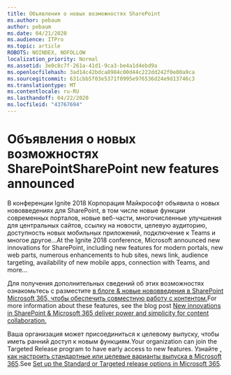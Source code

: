 ```yaml
---
title: Объявления о новых возможностях SharePoint
ms.author: pebaum
author: pebaum
ms.date: 04/21/2020
ms.audience: ITPro
ms.topic: article
ROBOTS: NOINDEX, NOFOLLOW
localization_priority: Normal
ms.assetid: 3e0c8c7f-261a-41d1-9ca3-be4a1d4ebd9a
ms.openlocfilehash: 3ad14c42bdca8984c00d44c222dd242f0e00a9ca
ms.sourcegitcommit: 631cbb5f03e5371f0995e976536d24e9d13746c3
ms.translationtype: MT
ms.contentlocale: ru-RU
ms.lasthandoff: 04/22/2020
ms.locfileid: "43767694"
---
```

# <a name="sharepoint-new-features-announced"></a><span data-ttu-id="b90d0-102">Объявления о новых возможностях SharePoint</span><span class="sxs-lookup"><span data-stu-id="b90d0-102">SharePoint new features announced</span></span>

<span data-ttu-id="b90d0-103">В конференции Ignite 2018 Корпорация Майкрософт объявила о новых нововведениях для SharePoint, в том числе новые функции современных порталов, новые веб-части, многочисленные улучшения для центральных сайтов, ссылку на новости, целевую аудиторию, доступность новых мобильных приложений, подключение к Teams и многое другое...</span><span class="sxs-lookup"><span data-stu-id="b90d0-103">At the Ignite 2018 conference, Microsoft announced new innovations for SharePoint, including new features for modern portals, new web parts, numerous enhancements to hub sites, news link, audience targeting, availability of new mobile apps, connection with Teams, and more...</span></span>
  
<span data-ttu-id="b90d0-104">Для получения дополнительных сведений об этих возможностях ознакомьтесь с разместите [в блоге &amp; новые нововведения в SharePoint Microsoft 365, чтобы обеспечить совместную работу с контентом.](https://go.microsoft.com/fwlink/?linkid=2026502)</span><span class="sxs-lookup"><span data-stu-id="b90d0-104">For more information about these features, see the blog post [New innovations in SharePoint &amp; Microsoft 365 deliver power and simplicity for content collaboration.](https://go.microsoft.com/fwlink/?linkid=2026502)</span></span>
  
<span data-ttu-id="b90d0-105">Ваша организация может присоединиться к целевому выпуску, чтобы иметь ранний доступ к новым функциям.</span><span class="sxs-lookup"><span data-stu-id="b90d0-105">Your organization can join the Targeted Release program to have early access to new features.</span></span> <span data-ttu-id="b90d0-106">Узнайте [, как настроить стандартные или целевые варианты выпуска в Microsoft 365](https://docs.microsoft.com/office365/admin/manage/release-options-in-office-365).</span><span class="sxs-lookup"><span data-stu-id="b90d0-106">See [Set up the Standard or Targeted release options in Microsoft 365](https://docs.microsoft.com/office365/admin/manage/release-options-in-office-365).</span></span>
